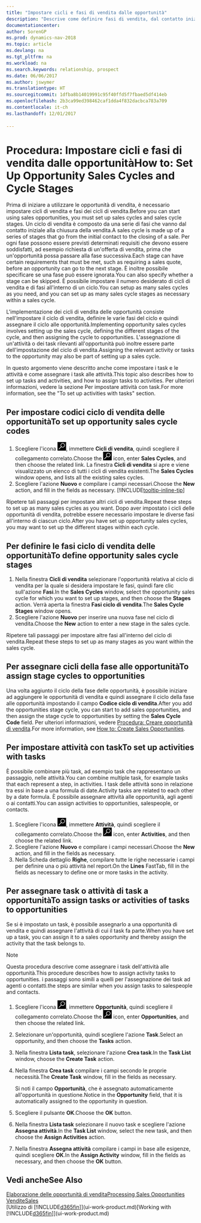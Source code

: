 ```yaml
---
title: "Impostare cicli e fasi di vendita dalle opportunità"
description: "Descrive come definire fasi di vendita, dal contatto iniziale alla chiusura, per creare un ciclo di vendita e assegnarlo alle opportunità in Dynamics NAV."
documentationcenter: 
author: SorenGP
ms.prod: dynamics-nav-2018
ms.topic: article
ms.devlang: na
ms.tgt_pltfrm: na
ms.workload: na
ms.search.keywords: relationship, prospect
ms.date: 06/06/2017
ms.author: jswymer
ms.translationtype: HT
ms.sourcegitcommit: 1dfba8b14019991c95f40ffd5f7fbaed5df414eb
ms.openlocfilehash: 2b3ca99ed398462caf1dda4f832dacbca783a709
ms.contentlocale: it-ch
ms.lasthandoff: 12/01/2017

---
```

# <a name="how-to-set-up-opportunity-sales-cycles-and-cycle-stages"></a><span data-ttu-id="af3a6-103">Procedura: Impostare cicli e fasi di vendita dalle opportunità</span><span class="sxs-lookup"><span data-stu-id="af3a6-103">How to: Set Up Opportunity Sales Cycles and Cycle Stages</span></span>
<span data-ttu-id="af3a6-104">Prima di iniziare a utilizzare le opportunità di vendita, è necessario impostare cicli di vendita e fasi dei cicli di vendita.</span><span class="sxs-lookup"><span data-stu-id="af3a6-104">Before you can start using sales opportunities, you must set up sales cycles and sales cycle stages.</span></span> <span data-ttu-id="af3a6-105">Un ciclo di vendita è composto da una serie di fasi che vanno dal contatto iniziale alla chiusura della vendita.</span><span class="sxs-lookup"><span data-stu-id="af3a6-105">A sales cycle is made up of a series of stages that go from the initial contact to the closing of a sale.</span></span> <span data-ttu-id="af3a6-106">Per ogni fase possono essere previsti determinati requisiti che devono essere soddisfatti, ad esempio richiesta di un'offerta di vendita, prima che un'opportunità possa passare alla fase successiva.</span><span class="sxs-lookup"><span data-stu-id="af3a6-106">Each stage can have certain requirements that must be met, such as requiring a sales quote, before an opportunity can go to the next stage.</span></span> <span data-ttu-id="af3a6-107">È inoltre possibile specificare se una fase può essere ignorata.</span><span class="sxs-lookup"><span data-stu-id="af3a6-107">You can also specify whether a stage can be skipped.</span></span> <span data-ttu-id="af3a6-108">È possibile impostare il numero desiderato di cicli di vendita e di fasi all'interno di un ciclo.</span><span class="sxs-lookup"><span data-stu-id="af3a6-108">You can setup as many sales cycles as you need, and you can set up as many sales cycle stages as necessary within a sales cycle.</span></span>

<span data-ttu-id="af3a6-109">L'implementazione dei cicli di vendita delle opportunità consiste nell'impostare il ciclo di vendita, definire le varie fasi del ciclo e quindi assegnare il ciclo alle opportunità.</span><span class="sxs-lookup"><span data-stu-id="af3a6-109">Implementing opportunity sales cycles involves setting up the sales cycle, defining the different stages of the cycle, and then assigning the cycle to opportunities.</span></span> <span data-ttu-id="af3a6-110">L'assegnazione di un'attività o dei task rilevanti all'opportunità può inoltre essere parte dell'impostazione del ciclo di vendita.</span><span class="sxs-lookup"><span data-stu-id="af3a6-110">Assigning the relevant activity or tasks to the opportunity may also be part of setting up a sales cycle.</span></span>

<span data-ttu-id="af3a6-111">In questo argomento viene descritto anche come impostare i task e le attività e come assegnare i task alle attività.</span><span class="sxs-lookup"><span data-stu-id="af3a6-111">This topic also describes how to set up tasks and activities, and how to assign tasks to activities.</span></span> <span data-ttu-id="af3a6-112">Per ulteriori informazioni, vedere la sezione Per impostare attività con task.</span><span class="sxs-lookup"><span data-stu-id="af3a6-112">For more information, see the "To set up activities with tasks" section.</span></span>

## <a name="to-set-up-opportunity-sales-cycle-codes"></a><span data-ttu-id="af3a6-113">Per impostare codici ciclo di vendita delle opportunità</span><span class="sxs-lookup"><span data-stu-id="af3a6-113">To set up opportunity sales cycle codes</span></span>
1. <span data-ttu-id="af3a6-114">Scegliere l'icona ![Cerca pagina o report](media/ui-search/search_small.png "icona Cerca pagina o report"), immettere **Cicli di vendita**, quindi scegliere il collegamento correlato.</span><span class="sxs-lookup"><span data-stu-id="af3a6-114">Choose the ![Search for Page or Report](media/ui-search/search_small.png "Search for Page or Report icon") icon, enter **Sales Cycles**, and then choose the related link.</span></span> <span data-ttu-id="af3a6-115">La finestra **Cicli di vendita** si apre e viene visualizzato un elenco di tutti i cicli di vendita esistenti.</span><span class="sxs-lookup"><span data-stu-id="af3a6-115">The **Sales Cycles** window opens, and lists all the existing sales cycles.</span></span>
2. <span data-ttu-id="af3a6-116">Scegliere l'azione **Nuovo** e compilare i campi necessari.</span><span class="sxs-lookup"><span data-stu-id="af3a6-116">Choose the **New** action, and fill in the fields as necessary.</span></span> [!INCLUDE[tooltip-inline-tip](includes/tooltip-inline-tip_md.md)]

<span data-ttu-id="af3a6-117">Ripetere tali passaggi per impostare altri cicli di vendita.</span><span class="sxs-lookup"><span data-stu-id="af3a6-117">Repeat these steps to set up as many sales cycles as you want.</span></span> <span data-ttu-id="af3a6-118">Dopo aver impostato i cicli delle opportunità di vendita, potrebbe essere necessario impostare le diverse fasi all'interno di ciascun ciclo.</span><span class="sxs-lookup"><span data-stu-id="af3a6-118">After you have set up opportunity sales cycles, you may want to set up the different stages within each cycle.</span></span>

## <a name="to-define-opportunity-sales-cycle-stages"></a><span data-ttu-id="af3a6-119">Per definire le fasi ciclo di vendita delle opportunità</span><span class="sxs-lookup"><span data-stu-id="af3a6-119">To define opportunity sales cycle stages</span></span>
1. <span data-ttu-id="af3a6-120">Nella finestra **Cicli di vendita** selezionare l'opportunità relativa al ciclo di vendita per la quale si desidera impostare le fasi, quindi fare clic sull'azione **Fasi**.</span><span class="sxs-lookup"><span data-stu-id="af3a6-120">In the **Sales Cycles** window, select the opportunity sales cycle for which you want to set up stages, and then choose the **Stages** action.</span></span> <span data-ttu-id="af3a6-121">Verrà aperta la finestra **Fasi ciclo di vendita**.</span><span class="sxs-lookup"><span data-stu-id="af3a6-121">The **Sales Cycle Stages** window opens.</span></span>
2. <span data-ttu-id="af3a6-122">Scegliere l'azione **Nuovo** per inserire una nuova fase nel ciclo di vendita.</span><span class="sxs-lookup"><span data-stu-id="af3a6-122">Choose the **New** action to enter a new stage in the sales cycle.</span></span>

<span data-ttu-id="af3a6-123">Ripetere tali passaggi per impostare altre fasi all'interno del ciclo di vendita.</span><span class="sxs-lookup"><span data-stu-id="af3a6-123">Repeat these steps to set up as many stages as you want within the sales cycle.</span></span>

## <a name="to-assign-stage-cycles-to-opportunities"></a><span data-ttu-id="af3a6-124">Per assegnare cicli della fase alle opportunità</span><span class="sxs-lookup"><span data-stu-id="af3a6-124">To assign stage cycles to opportunities</span></span>
<span data-ttu-id="af3a6-125">Una volta aggiunto il ciclo della fase delle opportunità, è possibile iniziare ad aggiungere le opportunità di vendita e quindi assegnare il ciclo della fase alle opportunità impostando il campo **Codice ciclo di vendita**.</span><span class="sxs-lookup"><span data-stu-id="af3a6-125">After you add the opportunities stage cycle, you can start to add sales opportunities, and then assign the stage cycle to opportunities by setting the **Sales Cycle Code** field.</span></span> <span data-ttu-id="af3a6-126">Per ulteriori informazioni, vedere [Procedura: Creare opportunità di vendita](marketing-how-create-opportunities.md).</span><span class="sxs-lookup"><span data-stu-id="af3a6-126">For more information, see [How to: Create Sales Opportunities](marketing-how-create-opportunities.md).</span></span>

## <a name="to-set-up-activities-with-tasks"></a><span data-ttu-id="af3a6-127">Per impostare attività con task</span><span class="sxs-lookup"><span data-stu-id="af3a6-127">To set up activities with tasks</span></span>
<span data-ttu-id="af3a6-128">È possibile combinare più task, ad esempio task che rappresentano un passaggio, nelle attività.</span><span class="sxs-lookup"><span data-stu-id="af3a6-128">You can combine multiple task, for example tasks that each represent a step, in activities.</span></span> <span data-ttu-id="af3a6-129">I task delle attività sono in relazione tra essi in base a una formula di date.</span><span class="sxs-lookup"><span data-stu-id="af3a6-129">Activity tasks are related to each other by a date formula.</span></span> <span data-ttu-id="af3a6-130">È possibile assegnare attività alle opportunità, agli agenti o ai contatti.</span><span class="sxs-lookup"><span data-stu-id="af3a6-130">You can assign activities to opportunities, salespeople, or contacts.</span></span>

1. <span data-ttu-id="af3a6-131">Scegliere l'icona ![Cerca pagina o report](media/ui-search/search_small.png "icona Cerca pagina o report"), immettere **Attività**, quindi scegliere il collegamento correlato.</span><span class="sxs-lookup"><span data-stu-id="af3a6-131">Choose the ![Search for Page or Report](media/ui-search/search_small.png "Search for Page or Report icon") icon, enter **Activities**, and then choose the related link.</span></span>
2. <span data-ttu-id="af3a6-132">Scegliere l'azione **Nuovo** e compilare i campi necessari.</span><span class="sxs-lookup"><span data-stu-id="af3a6-132">Choose the **New** action, and fill in the fields as necessary.</span></span>
3. <span data-ttu-id="af3a6-133">Nella Scheda dettaglio **Righe**, compilare tutte le righe necessarie i campi per definire una o più attività nel report.</span><span class="sxs-lookup"><span data-stu-id="af3a6-133">On the **Lines** FastTab, fill in the fields as necessary to define one or more tasks in the activity.</span></span>

## <a name="to-assign-tasks-or-activities-of-tasks-to-opportunities"></a><span data-ttu-id="af3a6-134">Per assegnare task o attività di task a opportunità</span><span class="sxs-lookup"><span data-stu-id="af3a6-134">To assign tasks or activities of tasks to opportunities</span></span>
<span data-ttu-id="af3a6-135">Se si è impostato un task, è possibile assegnarlo a una opportunità di vendita e quindi assegnare l'attività di cui il task fa parte.</span><span class="sxs-lookup"><span data-stu-id="af3a6-135">When you have set up a task, you can assign it to a sales opportunity and thereby assign the activity that the task belongs to.</span></span>

> [!NOTE]  
>   <span data-ttu-id="af3a6-136">Questa procedura descrive come assegnare i task dell'attività alle opportunità.</span><span class="sxs-lookup"><span data-stu-id="af3a6-136">This procedure describes how to assign activity tasks to opportunities.</span></span> <span data-ttu-id="af3a6-137">i passaggi sono simili a quelli per l'assegnazione dei task ad agenti o contatti.</span><span class="sxs-lookup"><span data-stu-id="af3a6-137">the steps are similar when you assign tasks to salespeople and contacts.</span></span>

1. <span data-ttu-id="af3a6-138">Scegliere l'icona ![Cerca pagina o report](media/ui-search/search_small.png "icona Cerca pagina o report"), immettere **Opportunità**, quindi scegliere il collegamento correlato.</span><span class="sxs-lookup"><span data-stu-id="af3a6-138">Choose the ![Search for Page or Report](media/ui-search/search_small.png "Search for Page or Report icon") icon, enter **Opportunities**, and then choose the related link.</span></span>
2. <span data-ttu-id="af3a6-139">Selezionare un'opportunità, quindi scegliere l'azione **Task**.</span><span class="sxs-lookup"><span data-stu-id="af3a6-139">Select an opportunity, and then choose the **Tasks** action.</span></span>
3. <span data-ttu-id="af3a6-140">Nella finestra **Lista task**, selezionare l'azione **Crea task**.</span><span class="sxs-lookup"><span data-stu-id="af3a6-140">In the **Task List** window, choose the **Create Task** action.</span></span>
4.  <span data-ttu-id="af3a6-141">Nella finestra **Crea task** compilare i campi secondo le proprie necessità.</span><span class="sxs-lookup"><span data-stu-id="af3a6-141">The **Create Task** window, fill in the fields as necessary.</span></span>

    <span data-ttu-id="af3a6-142">Si noti il campo **Opportunità**, che è assegnato automaticamente all'opportunità in questione.</span><span class="sxs-lookup"><span data-stu-id="af3a6-142">Notice in the **Opportunity** field, that it is automatically assigned to the opportunity in question.</span></span>
5. <span data-ttu-id="af3a6-143">Scegliere il pulsante **OK**.</span><span class="sxs-lookup"><span data-stu-id="af3a6-143">Choose the **OK** button.</span></span>
6. <span data-ttu-id="af3a6-144">Nella finestra **Lista task** selezionare il nuovo task e scegliere l'azione **Assegna attività**.</span><span class="sxs-lookup"><span data-stu-id="af3a6-144">In the **Task List** window, select the new task, and then choose the **Assign Activities** action.</span></span>
7. <span data-ttu-id="af3a6-145">Nella finestra **Assegna attività** compilare i campi in base alle esigenze, quindi scegliere **OK**.</span><span class="sxs-lookup"><span data-stu-id="af3a6-145">In the **Assign Activity** window, fill in the fields as necessary, and then choose the **OK** button.</span></span>

## <a name="see-also"></a><span data-ttu-id="af3a6-146">Vedi anche</span><span class="sxs-lookup"><span data-stu-id="af3a6-146">See Also</span></span>
[<span data-ttu-id="af3a6-147">Elaborazione delle opportunità di vendita</span><span class="sxs-lookup"><span data-stu-id="af3a6-147">Processing Sales Opportunities</span></span>](marketing-processing-sales-opportunities.md)  
[<span data-ttu-id="af3a6-148">Vendite</span><span class="sxs-lookup"><span data-stu-id="af3a6-148">Sales</span></span>](sales-manage-sales.md)  
<span data-ttu-id="af3a6-149">[Utilizzo di [!INCLUDE[d365fin](includes/d365fin_md.md)]](ui-work-product.md)</span><span class="sxs-lookup"><span data-stu-id="af3a6-149">[Working with [!INCLUDE[d365fin](includes/d365fin_md.md)]](ui-work-product.md)</span></span>

